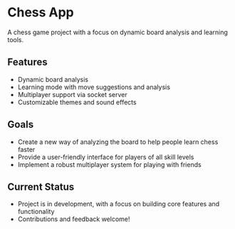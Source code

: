 # Chess App

A chess game project with a focus on dynamic board analysis and learning tools.

## Features

* Dynamic board analysis
* Learning mode with move suggestions and analysis
* Multiplayer support via socket server
* Customizable themes and sound effects

## Goals

* Create a new way of analyzing the board to help people learn chess faster
* Provide a user-friendly interface for players of all skill levels
* Implement a robust multiplayer system for playing with friends

## Current Status

* Project is in development, with a focus on building core features and functionality
* Contributions and feedback welcome!
